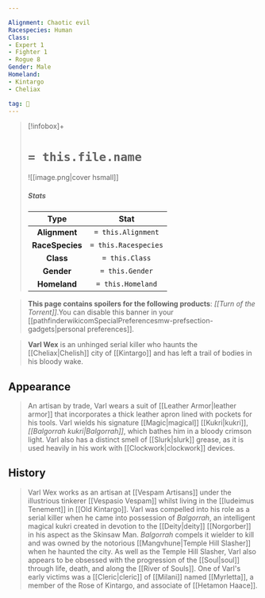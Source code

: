 ```yaml
---

Alignment: Chaotic evil
Racespecies: Human
Class:
- Expert 1
- Fighter 1
- Rogue 8
Gender: Male
Homeland:
- Kintargo
- Cheliax

tag: 👤️
---
```


> [!infobox]+
> #  `= this.file.name`
> ![[image.png|cover hsmall]]
> ##### Stats
> Type | Stat |
> :---: |:---:|
> **Alignment** | `= this.Alignment` |
> **RaceSpecies** | `= this.Racespecies` |
> **Class** | `= this.Class` |
> **Gender** | `= this.Gender` |
> **Homeland** | `= this.Homeland` |



> **This page contains spoilers for the following products**: *[[Turn of the Torrent]]*.You can disable this banner in your [[pathfinderwikicomSpecialPreferencesmw-prefsection-gadgets|personal preferences]].


> **Varl Wex** is an unhinged serial killer who haunts the [[Cheliax|Chelish]] city of [[Kintargo]] and has left a trail of bodies in his bloody wake. 


## Appearance

> An artisan by trade, Varl wears a suit of [[Leather Armor|leather armor]] that incorporates a thick leather apron lined with pockets for his tools. Varl wields his signature [[Magic|magical]] [[Kukri|kukri]], *[[Balgorrah kukri|Balgorrah]]*, which bathes him in a bloody crimson light. Varl also has a distinct smell of [[Slurk|slurk]] grease, as it is used heavily in his work with [[Clockwork|clockwork]] devices.


## History

> Varl Wex works as an artisan at [[Vespam Artisans]] under the illustrious tinkerer [[Vespasio Vespam]] whilst living in the [[Iudeimus Tenement]] in [[Old Kintargo]]. Varl was compelled into his role as a serial killer when he came into possession of *Balgorrah*, an intelligent magical kukri created in devotion to the [[Deity|deity]] [[Norgorber]] in his aspect as the Skinsaw Man. *Balgorrah* compels it wielder to kill and was owned by the notorious [[Mangvhune|Temple Hill Slasher]] when he haunted the city. As well as the Temple Hill Slasher, Varl also appears to be obsessed with the progression of the [[Soul|soul]] through life, death, and along the [[River of Souls]]. One of Varl's early victims was a [[Cleric|cleric]] of [[Milani]] named [[Myrletta]], a member of the Rose of Kintargo, and associate of [[Hetamon Haace]].








